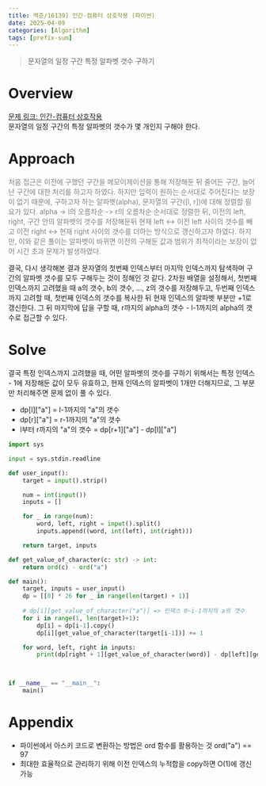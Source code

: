 ```yaml
---
title: 백준/16139] 인간-컴퓨터 상호작용 (파이썬)
date: 2025-04-09
categories: [Algorithm]
tags: [prefix-sum]
---
```


> 문자열의 일정 구간 특정 알파벳 갯수 구하기

# Overview

[문제 링크: 인간-컴퓨터 상호작용](https://www.acmicpc.net/problem/16139)   
문자열의 일정 구간의 특정 알파벳의 갯수가 몇 개인지 구해야 한다.   

# Approach

<span style="color: gray">
처음 접근은 이전에 구했던 구간을 메모이제이션을 통해 저장해둔 뒤 줄어든 구간, 늘어난 구간에 대한 처리를 하고자 하였다.
하지만 입력이 원하는 순서대로 주어진다는 보장이 없기 때문에, 구하고자 하는 알파벳(alpha), 문자열의 구간([l, r])에 대해 정렬할 필요가 있다.
alpha -> l의 오름차순 -> r의 오름차순 순서대로 정렬한 뒤, 이전의 left, right, 구간 안의 알파벳의 갯수를 저장해둔뒤 현재 left <-> 이전 left 사이의 갯수를 빼고
이전 right <-> 현재 right 사이의 갯수를 더하는 방식으로 갱신하고자 하였다. 하지만, 이와 같은 풀이는 알파벳이 바뀌면 이전의 구해둔 값과 범위가 최적이라는 보장이 없어 시간 초과 문제가 발생하였다.
</span>

결국, 다시 생각해본 결과 문자열의 첫번째 인덱스부터 마지막 인덱스까지 탐색하며 구간의 알파벳 갯수를 모두 구해두는 것이 정해인 것 같다. 2차원 배열을 설정해서, 첫번째 인덱스까지 고려했을 때 a의 갯수, b의 갯수, ..., z의 갯수를 저장해두고, 두번째 인덱스까지 고려할 때, 첫번째 인덱스의 갯수를 복사한 뒤 현재 인덱스의 알파벳 부분만 +1로 갱신한다. 그 뒤 마지막에 답을 구할 때, r까지의 alpha의 갯수 - l-1까지의 alpha의 갯수로 접근할 수 있다.


# Solve

결국 특정 인덱스까지 고려했을 때, 어떤 알파벳의 갯수를 구하기 위해서는 특정 인덱스 - 1에 저장해둔 값이 모두 유효하고, 현재 인덱스의 알파벳이 1개만 더해지므로, 그 부분만 처리해주면 문제 없이 풀 수 있다.

- dp[l]["a"] = l-1까지의 "a"의 갯수
- dp[r]["a"] = r-1까지의 "a"의 갯수
- l부터 r까지의 "a"의 갯수 = dp[r+1]["a"] - dp[l]["a"]

```python
import sys

input = sys.stdin.readline

def user_input():
    target = input().strip()

    num = int(input())
    inputs = []

    for _ in range(num):
        word, left, right = input().split()
        inputs.append((word, int(left), int(right)))

    return target, inputs

def get_value_of_character(c: str) -> int:
    return ord(c) - ord("a")

def main():
    target, inputs = user_input()
    dp = [[0] * 26 for _ in range(len(target) + 1)]
    
    # dp[i][get_value_of_character("a")] => 인덱스 0~i-1까지의 a의 갯수
    for i in range(1, len(target)+1):
        dp[i] = dp[i-1].copy()  
        dp[i][get_value_of_character(target[i-1])] += 1

    for word, left, right in inputs:
        print(dp[right + 1][get_value_of_character(word)] - dp[left][get_value_of_character(word)])

    

if __name__ == "__main__":
    main()
```


# Appendix

- 파이썬에서 아스키 코드로 변환하는 방법은 ord 함수를 활용하는 것 ord("a") == 97
- 최대한 효율적으로 관리하기 위해 이전 인덱스의 누적합을 copy하면 O(1)에 갱신 가능

